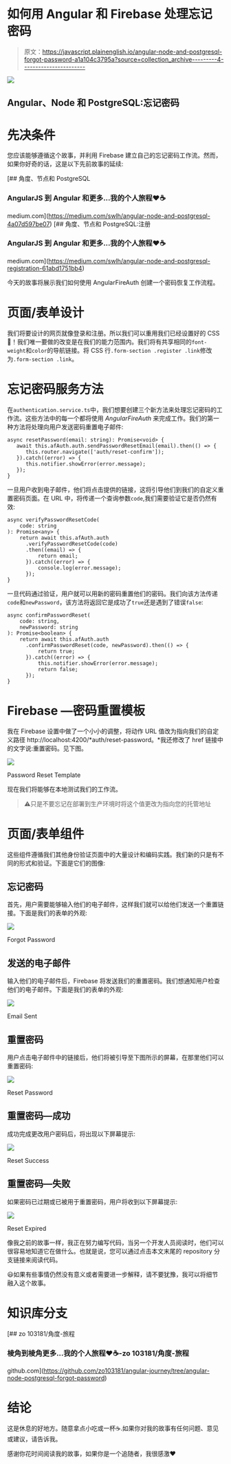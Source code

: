 # 如何用 Angular 和 Firebase 处理忘记密码

> 原文：<https://javascript.plainenglish.io/angular-node-and-postgresql-forgot-password-a1a104c3795a?source=collection_archive---------4----------------------->

![](img/090e49961c5a44f3bfdafccaff555f94.png)

## Angular、Node 和 PostgreSQL:忘记密码

# 先决条件

您应该能够遵循这个故事，并利用 Firebase 建立自己的忘记密码工作流。然而，如果你好奇的话，这是以下先前故事的延续:

[](https://medium.com/swlh/angular-node-and-postgresql-4a07d597be07) [## 角度、节点和 PostgreSQL

### AngularJS 到 Angular 和更多…我的个人旅程❤️☕️

medium.com](https://medium.com/swlh/angular-node-and-postgresql-4a07d597be07) [](https://medium.com/swlh/angular-node-and-postgresql-registration-61abd1751bb4) [## 角度、节点和 PostgreSQL:注册

### AngularJS 到 Angular 和更多…我的个人旅程❤️☕️

medium.com](https://medium.com/swlh/angular-node-and-postgresql-registration-61abd1751bb4) 

今天的故事将展示我们如何使用 AngularFireAuth 创建一个密码恢复工作流程。

# 页面/表单设计

我们将要设计的网页就像登录和注册。所以我们可以重用我们已经设置好的 CSS🎉！我们唯一要做的改变是在我们的能力范围内。我们将有共享相同的`font-weight`和`color`的导航链接。将 CSS 行`.form-section .register .link`修改为`.form-section .link`。

# 忘记密码服务方法

在`authentication.service.ts`中，我们想要创建三个新方法来处理忘记密码的工作流。这些方法中的每一个都将使用 *AngularFireAuth* 来完成工作。我们的第一种方法将处理向用户发送密码重置电子邮件:

```
async resetPassword(email: string): Promise<void> {
   await this.afAuth.auth.sendPasswordResetEmail(email).then(() => {
      this.router.navigate(['auth/reset-confirm']);
   }).catch((error) => {
      this.notifier.showError(error.message);
   });
}
```

一旦用户收到电子邮件，他们将点击提供的链接，这将引导他们到我们的自定义重置密码页面。在 URL 中，将传递一个查询参数`code`,我们需要验证它是否仍然有效:

```
async verifyPasswordResetCode(
    code: string
): Promise<any> {
    return await this.afAuth.auth
      .verifyPasswordResetCode(code)
      .then((email) => {
          return email;
      }).catch((error) => {
          console.log(error.message);
      });
}
```

一旦代码通过验证，用户就可以用新的密码重置他们的密码。我们向该方法传递`code`和`newPassword`，该方法将返回它是成功了`true`还是遇到了错误`false`:

```
async confirmPasswordReset(
    code: string, 
    newPassword: string
): Promise<boolean> {
    return await this.afAuth.auth
      .confirmPasswordReset(code, newPassword).then(() => {
          return true;
      }).catch((error) => {
          this.notifier.showError(error.message);
          return false;
      });
}
```

# Firebase —密码重置模板

我在 Firebase 设置中做了一个小小的调整，将动作 URL 值改为指向我们的自定义路径 http://localhost:4200/*auth/reset-password。*我还修改了 href 链接中的文字说:重置密码。见下图。

![](img/aed36eba89e4cb006ded3c7a939a7ff9.png)

Password Reset Template

现在我们将能够在本地测试我们的工作流。

> ⚠️只是不要忘记在部署到生产环境时将这个值更改为指向您的托管地址

# 页面/表单组件

这些组件遵循我们其他身份验证页面中的大量设计和编码实践。我们新的只是有不同的形式和验证。下面是它们的图像:

## 忘记密码

首先，用户需要能够输入他们的电子邮件，这样我们就可以给他们发送一个重置链接。下面是我们的表单的外观:

![](img/14d1bda53d2d0497303841bf57382590.png)

Forgot Password

## 发送的电子邮件

输入他们的电子邮件后，Firebase 将发送我们的重置密码。我们想通知用户检查他们的电子邮件。下面是我们的表单的外观:

![](img/efe2ca8719ac0a4d2bf7e3c2f9a5345a.png)

Email Sent

## 重置密码

用户点击电子邮件中的链接后，他们将被引导至下图所示的屏幕，在那里他们可以重置密码:

![](img/dc7093e83864c526f8a40ded7e5745f6.png)

Reset Password

## 重置密码—成功

成功完成更改用户密码后，将出现以下屏幕提示:

![](img/bad0e36f66ce2df9275cfffb2d46af76.png)

Reset Success

## 重置密码—失败

如果密码已过期或已被用于重置密码，用户将收到以下屏幕提示:

![](img/d2b668101f8dd8d60f7159354e65662b.png)

Reset Expired

像我之前的故事一样，我正在努力编写代码，当另一个开发人员阅读时，他们可以很容易地知道它在做什么。也就是说，您可以通过点击本文末尾的 repository 分支链接来阅读代码。

😃如果有些事情仍然没有意义或者需要进一步解释，请不要犹豫，我可以将细节融入这个故事。

# 知识库分支

[](https://github.com/zo103181/angular-journey/tree/angular-node-postgresql-forgot-password) [## zo 103181/角度-旅程

### 棱角到棱角更多...我的个人旅程❤️☕️-zo 103181/角度-旅程

github.com](https://github.com/zo103181/angular-journey/tree/angular-node-postgresql-forgot-password) 

# 结论

这是休息的好地方。随意拿点小吃或一杯☕️.如果你对我的故事有任何问题、意见或建议，请告诉我。

感谢你花时间阅读我的故事，如果你是一个追随者，我很感激❤️